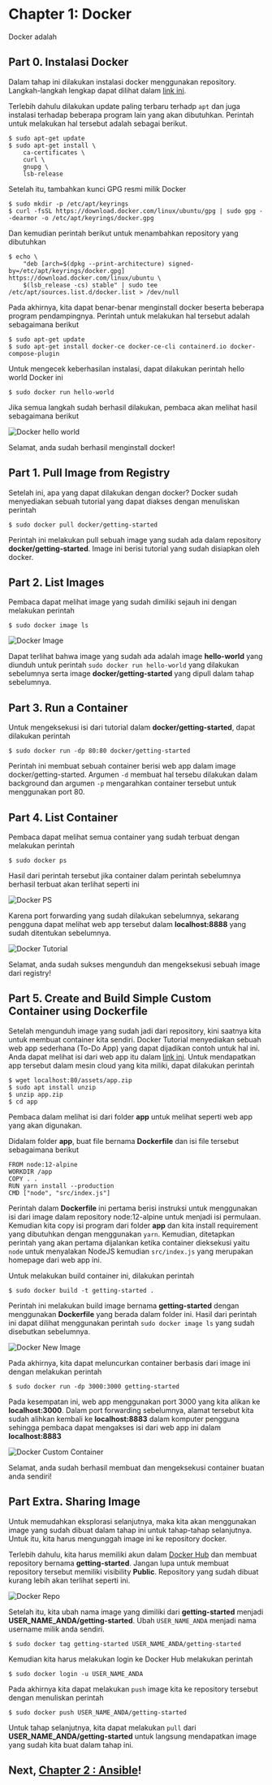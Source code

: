 # Chapter 1: Docker

Docker adalah

## Part 0. Instalasi Docker

Dalam tahap ini dilakukan instalasi docker menggunakan repository. Langkah-langkah lengkap dapat dilihat dalam [link ini](https://docs.docker.com/engine/install/ubuntu/#install-using-the-repository).

Terlebih dahulu dilakukan update paling terbaru terhadp `apt` dan juga instalasi terhadap beberapa program lain yang akan dibutuhkan. Perintah untuk melakukan hal tersebut adalah sebagai berikut.

    $ sudo apt-get update
    $ sudo apt-get install \
        ca-certificates \
        curl \
        gnupg \
        lsb-release

Setelah itu, tambahkan kunci GPG resmi milik Docker

    $ sudo mkdir -p /etc/apt/keyrings
    $ curl -fsSL https://download.docker.com/linux/ubuntu/gpg | sudo gpg --dearmor -o /etc/apt/keyrings/docker.gpg

Dan kemudian perintah berikut untuk menambahkan repository yang dibutuhkan 

    $ echo \
        "deb [arch=$(dpkg --print-architecture) signed-by=/etc/apt/keyrings/docker.gpg] https://download.docker.com/linux/ubuntu \
        $(lsb_release -cs) stable" | sudo tee /etc/apt/sources.list.d/docker.list > /dev/null

Pada akhirnya, kita dapat benar-benar menginstall docker beserta beberapa program pendampingnya. Perintah untuk melakukan hal tersebut adalah sebagaimana berikut

    $ sudo apt-get update
    $ sudo apt-get install docker-ce docker-ce-cli containerd.io docker-compose-plugin

Untuk mengecek keberhasilan instalasi, dapat dilakukan perintah hello world Docker ini

    $ sudo docker run hello-world

Jika semua langkah sudah berhasil dilakukan, pembaca akan melihat hasil sebagaimana berikut

![Docker hello world](../images/docker_hello-world.png)

Selamat, anda sudah berhasil menginstall docker!

## Part 1. Pull Image from Registry

Setelah ini, apa yang dapat dilakukan dengan docker? Docker sudah menyediakan sebuah tutorial yang dapat diakses dengan menuliskan perintah

    $ sudo docker pull docker/getting-started

Perintah ini melakukan pull sebuah image yang sudah ada dalam repository **docker/getting-started**. Image ini berisi tutorial yang sudah disiapkan oleh docker. 

## Part 2. List Images

Pembaca dapat melihat image yang sudah dimiliki sejauh ini dengan melakukan perintah

    $ sudo docker image ls

![Docker Image](../images/docker_image.png)

Dapat terlihat bahwa image yang sudah ada adalah image **hello-world** yang diunduh untuk perintah `sudo docker run hello-world` yang dilakukan sebelumnya serta image **docker/getting-started** yang dipull dalam tahap sebelumnya.

## Part 3. Run a Container

Untuk mengeksekusi isi dari tutorial dalam **docker/getting-started**, dapat dilakukan perintah

    $ sudo docker run -dp 80:80 docker/getting-started

Perintah ini membuat sebuah container berisi web app dalam image docker/getting-started. Argumen `-d` membuat hal tersebu dilakukan dalam background dan argumen `-p` mengarahkan container tersebut untuk menggunakan port 80. 

## Part 4. List Container

Pembaca dapat melihat semua container yang sudah terbuat dengan melakukan perintah

    $ sudo docker ps

Hasil dari perintah tersebut jika container dalam perintah sebelumnya berhasil terbuat akan terlihat seperti ini

![Docker PS](../images/docker_ps.png)

Karena port forwarding yang sudah dilakukan sebelumnya, sekarang pengguna dapat melihat web app tersebut dalam **localhost:8888** yang sudah ditentukan sebelumnya.

![Docker Tutorial](../images/docker_tutorial.png)

Selamat, anda sudah sukses mengunduh dan mengeksekusi sebuah image dari registry!

## Part 5. Create and Build Simple Custom Container using Dockerfile

Setelah mengunduh image yang sudah jadi dari repository, kini saatnya kita untuk membuat container kita sendiri. Docker Tutorial menyediakan sebuah web app sederhana (To-Do App) yang dapat dijadikan contoh untuk hal ini. Anda dapat melihat isi dari web app itu dalam [link ini](../resources/app/). Untuk mendapatkan app tersebut dalam mesin cloud yang kita miliki, dapat dilakukan perintah

    $ wget localhost:80/assets/app.zip
    $ sudo apt install unzip
    $ unzip app.zip
    $ cd app

Pembaca dalam melihat isi dari folder **app** untuk melihat seperti web app yang akan digunakan.

Didalam folder **app**, buat file bernama **Dockerfile** dan isi file tersebut sebagaimana berikut

```
FROM node:12-alpine
WORKDIR /app
COPY . .
RUN yarn install --production
CMD ["node", "src/index.js"]
```

Perintah dalam **Dockerfile** ini pertama berisi instruksi untuk menggunakan isi dari image dalam repository node:12-alpine untuk menjadi isi permulaan. Kemudian kita copy isi program dari folder **app** dan kita install requirement yang dibutuhkan dengan menggunakan `yarn`. Kemudian, ditetapkan perintah yang akan pertama dijalankan ketika container dieksekusi yaitu `node` untuk menyalakan NodeJS kemudian `src/index.js` yang merupakan homepage dari web app ini.

Untuk melakukan build container ini, dilakukan perintah

    $ sudo docker build -t getting-started .

Perintah ini melakukan build image bernama **getting-started** dengan menggunakan **Dockerfile** yang berada dalam folder ini. Hasil dari perintah ini dapat dilihat menggunakan perintah `sudo docker image ls` yang sudah disebutkan sebelumnya.

![Docker New Image](../images/docker_new_image.png)

Pada akhirnya, kita dapat meluncurkan container berbasis dari image ini dengan melakukan perintah

    $ sudo docker run -dp 3000:3000 getting-started

Pada kesempatan ini, web app menggunakan port 3000 yang kita alikan ke **localhost:3000**. Dalam port forwarding sebelumnya, alamat tersebut kita sudah alihkan kembali ke **localhost:8883** dalam komputer pengguna sehingga pembaca dapat mengakses isi dari web app ini dalam **localhost:8883**

![Docker Custom Container](../images/docker_custom_container.png)

Selamat, anda sudah berhasil membuat dan mengeksekusi container buatan anda sendiri!

## Part Extra. Sharing Image

Untuk memudahkan eksplorasi selanjutnya, maka kita akan menggunakan image yang sudah dibuat dalam tahap ini untuk tahap-tahap selanjutnya. Untuk itu, kita harus mengunggah image ini ke repository docker. 

Terlebih dahulu, kita harus memiliki akun dalam [Docker Hub](https://hub.docker.com/) dan membuat repository bernama **getting-started**. Jangan lupa untuk membuat repository tersebut memiliki visibility **Public**. Repository yang sudah dibuat kurang lebih akan terlihat seperti ini.

![Docker Repo](../images/docker_repo.png)

Setelah itu, kita ubah nama image yang dimiliki dari **getting-started** menjadi **USER_NAME_ANDA/getting-started**. Ubah `USER_NAME_ANDA` menjadi nama username milik anda sendiri.

    $ sudo docker tag getting-started USER_NAME_ANDA/getting-started

Kemudian kita harus melakukan login ke Docker Hub melakukan perintah

    $ sudo docker login -u USER_NAME_ANDA

Pada akhirnya kita dapat melakukan `push` image kita ke repository tersebut dengan menuliskan perintah

    $ sudo docker push USER_NAME_ANDA/getting-started

Untuk tahap selanjutnya, kita dapat melakukan `pull` dari **USER_NAME_ANDA/getting-started** untuk langsung mendapatkan image yang sudah kita buat dalam tahap ini.

## Next, [Chapter 2 : Ansible](ansible.md)!